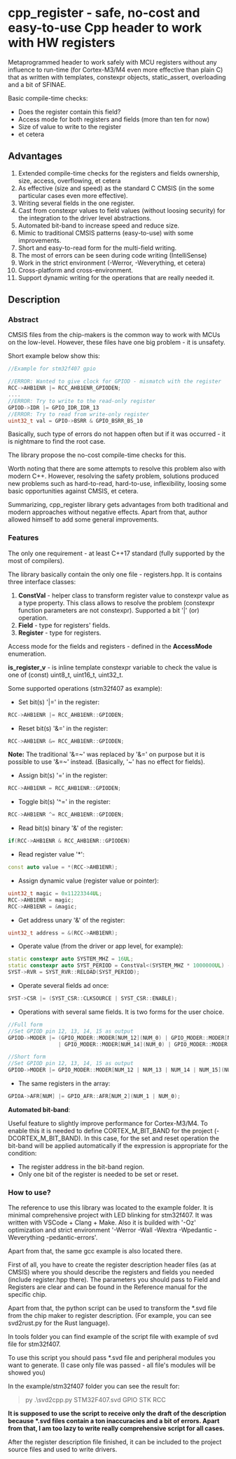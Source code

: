 # cpp_register - safe, no-cost and easy-to-use Cpp header to work with HW registers

Metaprogrammed header to work safely with MCU registers without any influence to run-time (for Cortex-M3/M4 even more effective than plain C) that as written with templates, constexpr objects, static_assert, overloading and a bit of SFINAE.

Basic compile-time checks:

- Does the register contain this field?
- Access mode for both registers and fields (more than ten for now)
- Size of value to write to the register
- et cetera

## **Advantages**

1. Extended compile-time checks for the registers and fields ownership, size, access, overflowing, et cetera
2. As effective (size and speed) as the standard C CMSIS (in the some particular cases even more effective).
3. Writing several fields in the one register.
4. Cast from constexpr values to field values (without loosing security) for the integration to the driver level abstractions.
5. Automated bit-band to increase speed and reduce size.
6. Mimic to traditional CMSIS patterns (easy-to-use) with some improvements.
7. Short and easy-to-read form for the multi-field writing.
8. The most of errors can be seen during code writing (IntelliSense)
9. Work in the strict environment (-Werror, -Weverything, et cetera)
10. Cross-platform and cross-environment.
11. Support dynamic writing for the operations that are really needed it.

## **Description**

### **Abstract**

CMSIS files from the chip-makers is the common way to work with MCUs on the low-level.
However, these files have one big problem - it is unsafety.

Short example below show this:

```cpp
//Example for stm32f407 gpio

//ERROR: Wanted to give clock for GPIOD - mismatch with the register
RCC->AHB1ENR |= RCC_AHB1ENR_GPIODEN;
....
//ERROR: Try to write to the read-only register
GPIOD->IDR |= GPIO_IDR_IDR_13
//ERROR: Try to read from write-only register
uint32_t val = GPIO->BSRR & GPIO_BSRR_BS_10
```

Basically, such type of errors do not happen often but if it was occurred - it is nightmare to find the root case.

The library propose the no-cost compile-time checks for this.

Worth noting that there are some attempts to resolve this problem
also with modern C++. However, resolving the safety problem,
solutions produced new problems such as hard-to-read, hard-to-use,
inflexibility, loosing some basic opportunities against CMSIS, et cetera.

Summarizing, cpp_register library gets advantages from both traditional and modern approaches without negative effects. Apart from that, author allowed himself to add some general improvements.

### **Features**

The only one requirement - at least C++17 standard (fully supported by the most of compilers).

The library basically contain the only one file - registers.hpp. It is contains three interface classes:

1. **ConstVal** - helper class to transform register value to constexpr value as a type property. This class allows to resolve the problem (constexpr function parameters are not constexpr).
Supported a bit '|' (or) operation.
2. **Field** - type for registers' fields.
3. **Register** - type for registers.

Access mode for the fields and registers - defined in the **AccessMode** enumeration.

**is_register_v** - is inline template constexpr variable to check the value is one of (const) uint8_t, uint16_t, uint32_t.

Some supported operations (stm32f407 as example):

- Set bit(s) '|=' in the register:

```cpp
RCC->AHB1ENR |= RCC_AHB1ENR::GPIODEN;
```

- Reset bit(s) '&=' in the register:

```cpp
RCC->AHB1ENR &= RCC_AHB1ENR::GPIODEN;
```

**Note:** The traditional '&=\~' was replaced by '&=' on purpose but it is possible to use '&=~' instead. (Basically, '\~' has no effect for fields).

- Assign bit(s) '=' in the register:

```cpp
RCC->AHB1ENR = RCC_AHB1ENR::GPIODEN;
```

- Toggle bit(s) '^=' in the register:

```cpp
RCC->AHB1ENR ^= RCC_AHB1ENR::GPIODEN;
```

- Read bit(s) binary '&' of the register:

```cpp
if(RCC->AHB1ENR & RCC_AHB1ENR::GPIODEN)
```

- Read register value '*':

```cpp
const auto value = *(RCC->AHB1ENR);
```

- Assign dynamic value (register value or pointer):

```cpp
uint32_t magic = 0x11223344UL;
RCC->AHB1ENR = magic;
RCC->AHB1ENR = &magic;
```

- Get address unary '&' of the register:

```cpp
uint32_t address = &(RCC->AHB1ENR);
```

- Operate value (from the driver or app level, for example):

```cpp
static constexpr auto SYSTEM_MHZ = 16UL;
static constexpr auto SYST_PERIOD = ConstVal<(SYSTEM_MHZ * 1000000UL) - 1>{};
SYST->RVR = SYST_RVR::RELOAD(SYST_PERIOD);
```

- Operate several fields ad once:

```cpp
SYST->CSR |= (SYST_CSR::CLKSOURCE | SYST_CSR::ENABLE);
```

- Operations with several same fields. It is two forms for the user choice.

```cpp
//Full form
//Set GPIOD pin 12, 13, 14, 15 as output
GPIOD->MODER |= (GPIO_MODER::MODER[NUM_12](NUM_0) | GPIO_MODER::MODER[NUM_13](NUM_0) 
                | GPIO_MODER::MODER[NUM_14](NUM_0) | GPIO_MODER::MODER[NUM_15](NUM_0));
```

```cpp
//Short form
//Set GPIOD pin 12, 13, 14, 15 as output
GPIOD->MODER |= GPIO_MODER::MODER[NUM_12 | NUM_13 | NUM_14 | NUM_15](NUM_0);
```

- The same registers in the array:

```cpp
GPIOA->AFR[NUM] |= GPIO_AFR::AFR[NUM_2](NUM_1 | NUM_0);
```

**Automated bit-band**:

Useful feature to slightly improve performance for Cortex-M3/M4.
To enable this it is needed to define CORTEX_M_BIT_BAND for the project (-DCORTEX_M_BIT_BAND). In this case, for the set and reset operation the bit-band will be applied automatically if the expression is appropriate for the condition:

- The register address in the bit-band region.
- Only one bit of the register is needed to be set or reset.

### **How to use?**

The reference to use this library was located to the example folder.
It is minimal comprehensive project with LED blinking for stm32f407.
It was written with VSCode + Clang + Make. Also it is builded with
'-Oz' optimization and strict environment '-Werror -Wall -Wextra -Wpedantic -Weverything -pedantic-errors'.

Apart from that, the same gcc example is also located there.

First of all, you have to create the register description header files (as at CMSIS) where you should describe the registers and fields you needed (include register.hpp there). The parameters you should pass to Field and Registers are clear and can be found in the Reference manual for the specific chip.

Apart from that, the python script can be used to transform the *.svd file from the chip maker to register description.
(For example, you can see svd2rust.py for the Rust language).

In tools folder you can find example of the script file with example
of svd file for stm32f407.

To use this script you should pass *.svd file and peripheral modules
you want to generate. (I case only file was passed - all file's modules will be showed you)

In the example/stm32f407 folder you can see the result for:
>py .\svd2cpp.py STM32F407.svd GPIO STK RCC

**It is supposed to use the script to receive only the draft of
the description because \*.svd files contain a ton inaccuracies
and a bit of errors. Apart from that, I am too lazy to write
really comprehensive script for all cases.**

After the register description file finished, it can be included to the project source files and used to write drivers.
